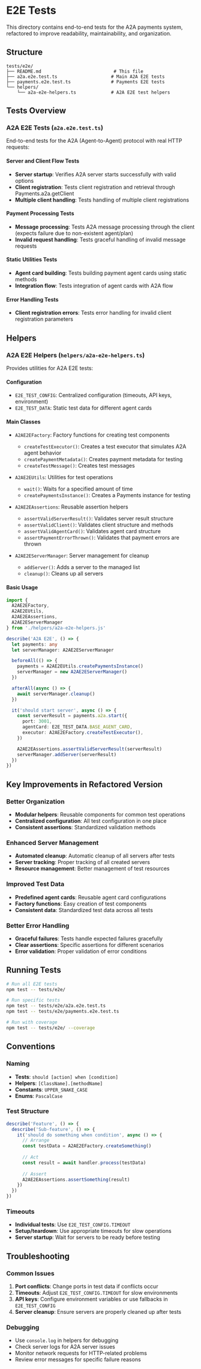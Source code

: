 # E2E Tests

This directory contains end-to-end tests for the A2A payments system, refactored to improve readability, maintainability, and organization.

## Structure

```
tests/e2e/
├── README.md                           # This file
├── a2a.e2e.test.ts                    # Main A2A E2E tests
├── payments.e2e.test.ts               # Payments E2E tests
└── helpers/
    └── a2a-e2e-helpers.ts             # A2A E2E test helpers
```

## Tests Overview

### A2A E2E Tests (`a2a.e2e.test.ts`)

End-to-end tests for the A2A (Agent-to-Agent) protocol with real HTTP requests:

#### Server and Client Flow Tests
- **Server startup**: Verifies A2A server starts successfully with valid options
- **Client registration**: Tests client registration and retrieval through Payments.a2a.getClient
- **Multiple client handling**: Tests handling of multiple client registrations

#### Payment Processing Tests
- **Message processing**: Tests A2A message processing through the client (expects failure due to non-existent agent/plan)
- **Invalid request handling**: Tests graceful handling of invalid message requests

#### Static Utilities Tests
- **Agent card building**: Tests building payment agent cards using static methods
- **Integration flow**: Tests integration of agent cards with A2A flow

#### Error Handling Tests
- **Client registration errors**: Tests error handling for invalid client registration parameters

## Helpers

### A2A E2E Helpers (`helpers/a2a-e2e-helpers.ts`)

Provides utilities for A2A E2E tests:

#### Configuration
- `E2E_TEST_CONFIG`: Centralized configuration (timeouts, API keys, environment)
- `E2E_TEST_DATA`: Static test data for different agent cards

#### Main Classes
- `A2AE2EFactory`: Factory functions for creating test components
  - `createTestExecutor()`: Creates a test executor that simulates A2A agent behavior
  - `createPaymentMetadata()`: Creates payment metadata for testing
  - `createTestMessage()`: Creates test messages

- `A2AE2EUtils`: Utilities for test operations
  - `wait()`: Waits for a specified amount of time
  - `createPaymentsInstance()`: Creates a Payments instance for testing

- `A2AE2EAssertions`: Reusable assertion helpers
  - `assertValidServerResult()`: Validates server result structure
  - `assertValidClient()`: Validates client structure and methods
  - `assertValidAgentCard()`: Validates agent card structure
  - `assertPaymentErrorThrown()`: Validates that payment errors are thrown

- `A2AE2EServerManager`: Server management for cleanup
  - `addServer()`: Adds a server to the managed list
  - `cleanup()`: Cleans up all servers

#### Basic Usage
```typescript
import { 
  A2AE2EFactory,
  A2AE2EUtils,
  A2AE2EAssertions,
  A2AE2EServerManager 
} from './helpers/a2a-e2e-helpers.js'

describe('A2A E2E', () => {
  let payments: any
  let serverManager: A2AE2EServerManager

  beforeAll(() => {
    payments = A2AE2EUtils.createPaymentsInstance()
    serverManager = new A2AE2EServerManager()
  })

  afterAll(async () => {
    await serverManager.cleanup()
  })

  it('should start server', async () => {
    const serverResult = payments.a2a.start({
      port: 3001,
      agentCard: E2E_TEST_DATA.BASE_AGENT_CARD,
      executor: A2AE2EFactory.createTestExecutor(),
    })

    A2AE2EAssertions.assertValidServerResult(serverResult)
    serverManager.addServer(serverResult)
  })
})
```

## Key Improvements in Refactored Version

### Better Organization
- **Modular helpers**: Reusable components for common test operations
- **Centralized configuration**: All test configuration in one place
- **Consistent assertions**: Standardized validation methods

### Enhanced Server Management
- **Automated cleanup**: Automatic cleanup of all servers after tests
- **Server tracking**: Proper tracking of all created servers
- **Resource management**: Better management of test resources

### Improved Test Data
- **Predefined agent cards**: Reusable agent card configurations
- **Factory functions**: Easy creation of test components
- **Consistent data**: Standardized test data across all tests

### Better Error Handling
- **Graceful failures**: Tests handle expected failures gracefully
- **Clear assertions**: Specific assertions for different scenarios
- **Error validation**: Proper validation of error conditions

## Running Tests

```bash
# Run all E2E tests
npm test -- tests/e2e/

# Run specific tests
npm test -- tests/e2e/a2a.e2e.test.ts
npm test -- tests/e2e/payments.e2e.test.ts

# Run with coverage
npm test -- tests/e2e/ --coverage
```

## Conventions

### Naming
- **Tests**: `should [action] when [condition]`
- **Helpers**: `[ClassName].[methodName]`
- **Constants**: `UPPER_SNAKE_CASE`
- **Enums**: `PascalCase`

### Test Structure
```typescript
describe('Feature', () => {
  describe('Sub-feature', () => {
    it('should do something when condition', async () => {
      // Arrange
      const testData = A2AE2EFactory.createSomething()
      
      // Act
      const result = await handler.process(testData)
      
      // Assert
      A2AE2EAssertions.assertSomething(result)
    })
  })
})
```

### Timeouts
- **Individual tests**: Use `E2E_TEST_CONFIG.TIMEOUT`
- **Setup/teardown**: Use appropriate timeouts for slow operations
- **Server startup**: Wait for servers to be ready before testing

## Troubleshooting

### Common Issues

1. **Port conflicts**: Change ports in test data if conflicts occur
2. **Timeouts**: Adjust `E2E_TEST_CONFIG.TIMEOUT` for slow environments
3. **API keys**: Configure environment variables or use fallbacks in `E2E_TEST_CONFIG`
4. **Server cleanup**: Ensure servers are properly cleaned up after tests

### Debugging
- Use `console.log` in helpers for debugging
- Check server logs for A2A server issues
- Monitor network requests for HTTP-related problems
- Review error messages for specific failure reasons 